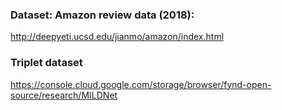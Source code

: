 ### Dataset: Amazon review data (2018):
http://deepyeti.ucsd.edu/jianmo/amazon/index.html

### Triplet dataset
https://console.cloud.google.com/storage/browser/fynd-open-source/research/MILDNet
